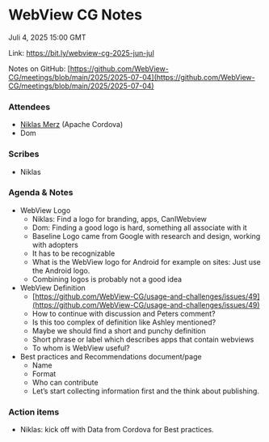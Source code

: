 # WebView CG Notes

Juli 4, 2025 15:00 GMT

Link: https://bit.ly/webview-cg-2025-jun-jul

Notes on GitHub: [https://github.com/WebView-CG/meetings/blob/main/2025/2025-07-04](https://github.com/WebView-CG/meetings/blob/main/2025/2025-07-04)

### Attendees

* [Niklas Merz](mailto:niklasmerz@apache.org) (Apache Cordova)
* Dom

### Scribes

* Niklas

### Agenda & Notes

* WebView Logo
  * Niklas: Find a logo for branding, apps, CanIWebview
  * Dom: Finding a good logo is hard, something all associate with it
  * Baseline Logo came from Google with research and design, working with adopters
  * It has to be recognizable
  * What is the WebView logo for Android for example on sites: Just use the Android logo.
  * Combining logos is probably not a good idea
* WebView Definition
  * [https://github.com/WebView-CG/usage-and-challenges/issues/49](https://github.com/WebView-CG/usage-and-challenges/issues/49)
  * How to continue with discussion and Peters comment?
  * Is this too complex of definition like Ashley mentioned?
  * Maybe we should find a short and punchy definition
  * Short phrase or label which describes apps that contain webviews
  * To whom is WebView useful?
* Best practices and Recommendations document/page
  * Name
  * Format
  * Who can contribute
  * Let’s start collecting information first and the think about publishing.

### Action items

* Niklas: kick off with Data from Cordova for Best practices.
